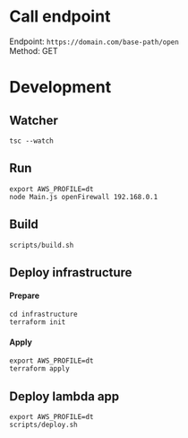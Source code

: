 # Call endpoint
Endpoint: `https://domain.com/base-path/open`<br>
Method: GET

# Development
## Watcher
```console
tsc --watch
```
## Run
```console
export AWS_PROFILE=dt
node Main.js openFirewall 192.168.0.1
```

## Build
```console
scripts/build.sh
```

## Deploy infrastructure
#### Prepare
```console
cd infrastructure
terraform init
```
#### Apply
```console
export AWS_PROFILE=dt
terraform apply
```

## Deploy lambda app
```console
export AWS_PROFILE=dt
scripts/deploy.sh
```
